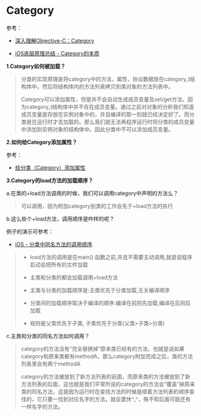 # Category

参考：

+ [深入理解Objective-C：Category](https://tech.meituan.com/2015/03/03/diveintocategory.html)

+ [iOS底层原理总结 - Category的本质](https://www.jianshu.com/p/fa66c8be42a2)

**1.Category如何被加载？**

> 分类的实现原理是将category中的方法，属性，协议数据放在category_t结构体中，然后将结构体内的方法列表拷贝到类对象的方法列表中。
>
> Category可以添加属性，但是并不会自动生成成员变量及set/get方法。因为category_t结构体中并不存在成员变量。通过之前对对象的分析我们知道成员变量是存放在实例对象中的，并且编译的那一刻就已经决定好了。而分类是在运行时才去加载的。那么我们就无法再程序运行时将分类的成员变量中添加到实例对象的结构体中。因此分类中不可以添加成员变量。



**2.如何给Category添加属性？**

参考：

+ [给分类（Category）添加属性](https://www.jianshu.com/p/3cbab68fb856)



**3.Category的load方法的加载顺序？**

a.在类的+load方法调用的时候，我们可以调用category中声明的方法么？

> 可以调用，因为附加category到类的工作会先于+load方法的执行

b.这么些个+load方法，调用顺序是咋样的呢？

例子的演示可参考：

+ [iOS - 分类中同名方法的调用顺序](https://blog.csdn.net/appleLg/article/details/79931742)

> + load方法的调用是在main() 函数之前,并且不需要主动调用,就是说程序启动会把所有的文件加载
>
> + 主类和分类的都会加载调用+load方法
> + 主类与分类的加载顺序是:主类优先于分类加载,无关编译顺序
> + 分类间的加载顺序取决于编译的顺序:编译在前则先加载,编译在后则后加载
> + 规则是父类优先于子类, 子类优先于分类(父类>子类>分类)



c.主类和分类的同名方法如何调用？

> category的方法没有“完全替换掉”原来类已经有的方法，也就是说如果category和原来类都有methodA，那么category附加完成之后，类的方法列表里会有两个methodA
>
> category的方法被放到了新方法列表的前面，而原来类的方法被放到了新方法列表的后面，这也就是我们平常所说的category的方法会“覆盖”掉原来类的同名方法，这是因为运行时在查找方法的时候是顺着方法列表的顺序查找的，它只要一找到对应名字的方法，就会罢休^_^，殊不知后面可能还有一样名字的方法。































